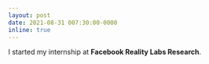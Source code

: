 ```yaml
---
layout: post
date: 2021-08-31 007:30:00-0000
inline: true
---
```


I started my internship at **Facebook Reality Labs Research**.